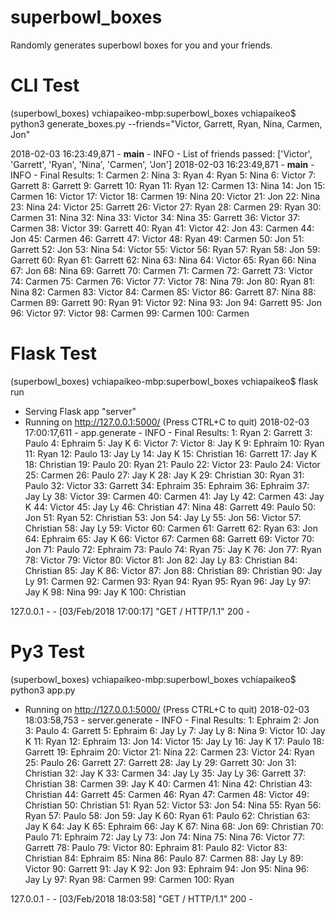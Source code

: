 # superbowl_boxes
Randomly generates superbowl boxes for you and your friends.

# CLI Test
(superbowl_boxes) vchiapaikeo-mbp:superbowl_boxes vchiapaikeo$ python3 generate_boxes.py --friends="Victor, Garrett, Ryan, Nina, Carmen, Jon"

2018-02-03 16:23:49,871 - __main__ - INFO - List of friends passed: ['Victor', 'Garrett', 'Ryan', 'Nina', 'Carmen', 'Jon']
2018-02-03 16:23:49,871 - __main__ - INFO - Final Results: 
1: Carmen 2: Nina 3: Ryan 4: Ryan 5: Nina 6: Victor 7: Garrett 8: Garrett 9: Garrett 10: Ryan 
11: Ryan 12: Carmen 13: Nina 14: Jon 15: Carmen 16: Victor 17: Victor 18: Carmen 19: Nina 20: Victor 
21: Jon 22: Nina 23: Nina 24: Victor 25: Garrett 26: Victor 27: Ryan 28: Carmen 29: Ryan 30: Carmen 
31: Nina 32: Nina 33: Victor 34: Nina 35: Garrett 36: Victor 37: Carmen 38: Victor 39: Garrett 40: Ryan 
41: Victor 42: Jon 43: Carmen 44: Jon 45: Carmen 46: Garrett 47: Victor 48: Ryan 49: Carmen 50: Jon 
51: Garrett 52: Jon 53: Nina 54: Victor 55: Victor 56: Ryan 57: Ryan 58: Jon 59: Garrett 60: Ryan 
61: Garrett 62: Nina 63: Nina 64: Victor 65: Ryan 66: Nina 67: Jon 68: Nina 69: Garrett 70: Carmen 
71: Carmen 72: Garrett 73: Victor 74: Carmen 75: Carmen 76: Victor 77: Victor 78: Nina 79: Jon 80: Ryan 
81: Nina 82: Carmen 83: Victor 84: Carmen 85: Victor 86: Garrett 87: Nina 88: Carmen 89: Garrett 90: Ryan 
91: Victor 92: Nina 93: Jon 94: Garrett 95: Jon 96: Victor 97: Victor 98: Carmen 99: Carmen 100: Carmen 

# Flask Test
(superbowl_boxes) vchiapaikeo-mbp:superbowl_boxes vchiapaikeo$ flask run
 * Serving Flask app "server"
 * Running on http://127.0.0.1:5000/ (Press CTRL+C to quit)
2018-02-03 17:00:17,611 - app.generate - INFO - Final Results: 
1: Ryan 2: Garrett 3: Paulo 4: Ephraim 5: Jay K 6: Victor 7: Victor 8: Jay K 9: Ephraim 10: Ryan 
11: Ryan 12: Paulo 13: Jay Ly 14: Jay K 15: Christian 16: Garrett 17: Jay K 18: Christian 19: Paulo 20: Ryan 
21: Paulo 22: Victor 23: Paulo 24: Victor 25: Carmen 26: Paulo 27: Jay K 28: Jay K 29: Christian 30: Ryan 
31: Paulo 32: Victor 33: Garrett 34: Ephraim 35: Ephraim 36: Ephraim 37: Jay Ly 38: Victor 39: Carmen 40: Carmen 
41: Jay Ly 42: Carmen 43: Jay K 44: Victor 45: Jay Ly 46: Christian 47: Nina 48: Garrett 49: Paulo 50: Jon 
51: Ryan 52: Christian 53: Jon 54: Jay Ly 55: Jon 56: Victor 57: Christian 58: Jay Ly 59: Victor 60: Carmen 
61: Garrett 62: Ryan 63: Jon 64: Ephraim 65: Jay K 66: Victor 67: Carmen 68: Garrett 69: Victor 70: Jon 
71: Paulo 72: Ephraim 73: Paulo 74: Ryan 75: Jay K 76: Jon 77: Ryan 78: Victor 79: Victor 80: Victor 
81: Jon 82: Jay Ly 83: Christian 84: Christian 85: Jay K 86: Victor 87: Jon 88: Christian 89: Christian 90: Jay Ly 
91: Carmen 92: Carmen 93: Ryan 94: Ryan 95: Ryan 96: Jay Ly 97: Jay K 98: Nina 99: Jay K 100: Christian 

127.0.0.1 - - [03/Feb/2018 17:00:17] "GET / HTTP/1.1" 200 -

# Py3 Test
(superbowl_boxes) vchiapaikeo-mbp:superbowl_boxes vchiapaikeo$ python3 app.py 
 * Running on http://127.0.0.1:5000/ (Press CTRL+C to quit)
 2018-02-03 18:03:58,753 - server.generate - INFO - Final Results: 
 1: Ephraim 2: Jon 3: Paulo 4: Garrett 5: Ephraim 6: Jay Ly 7: Jay Ly 8: Nina 9: Victor 10: Jay K 
 11: Ryan 12: Ephraim 13: Jon 14: Victor 15: Jay Ly 16: Jay K 17: Paulo 18: Garrett 19: Ephraim 20: Victor 
 21: Nina 22: Carmen 23: Victor 24: Ryan 25: Paulo 26: Garrett 27: Garrett 28: Jay Ly 29: Garrett 30: Jon 
 31: Christian 32: Jay K 33: Carmen 34: Jay Ly 35: Jay Ly 36: Garrett 37: Christian 38: Carmen 39: Jay K 40: Carmen 
 41: Nina 42: Christian 43: Christian 44: Garrett 45: Carmen 46: Ryan 47: Carmen 48: Victor 49: Christian 50: Christian 
 51: Ryan 52: Victor 53: Jon 54: Nina 55: Ryan 56: Ryan 57: Paulo 58: Jon 59: Jay K 60: Ryan 
 61: Paulo 62: Christian 63: Jay K 64: Jay K 65: Ephraim 66: Jay K 67: Nina 68: Jon 69: Christian 70: Paulo 
 71: Ephraim 72: Jay Ly 73: Jon 74: Nina 75: Nina 76: Victor 77: Garrett 78: Paulo 79: Victor 80: Ephraim 
 81: Paulo 82: Victor 83: Christian 84: Ephraim 85: Nina 86: Paulo 87: Carmen 88: Jay Ly 89: Victor 90: Garrett 
 91: Jay K 92: Jon 93: Ephraim 94: Jon 95: Nina 96: Jay Ly 97: Ryan 98: Carmen 99: Carmen 100: Ryan 

 127.0.0.1 - - [03/Feb/2018 18:03:58] "GET / HTTP/1.1" 200 -
